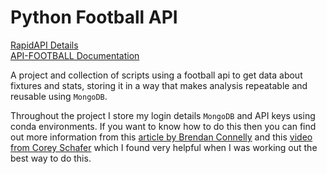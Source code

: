 # Python Football API

[RapidAPI Details](https://rapidapi.com/api-sports/api/api-football/details)  
[API-FOOTBALL Documentation](https://www.api-football.com/documentation)

A project and collection of scripts using a football api to get data about fixtures and stats, storing it in a way that makes analysis repeatable and reusable using `MongoDB`. 

Throughout the project I store my login details `MongoDB` and API keys using conda environments. If you want to know how to do this then you can find out more information from this [article by Brendan Connelly](https://towardsdatascience.com/how-to-hide-your-api-keys-in-python-fb2e1a61b0a0) and this [video from Corey Schafer](https://www.youtube.com/watch?v=IolxqkL7cD8) which I found very helpful when I was working out the best way to do this. 
